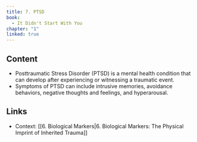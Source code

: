```yaml
---
title: 7. PTSD
book:
  - It Didn't Start With You
chapter: "1"
linked: true
---
```

## Content

- Posttraumatic Stress Disorder (PTSD) is a mental health condition that can develop after experiencing or witnessing a traumatic event. 
- Symptoms of PTSD can include intrusive memories, avoidance behaviors, negative thoughts and feelings, and hyperarousal.

## Links

- Context: [[6. Biological Markers|6. Biological Markers: The Physical Imprint of Inherited Trauma]]

